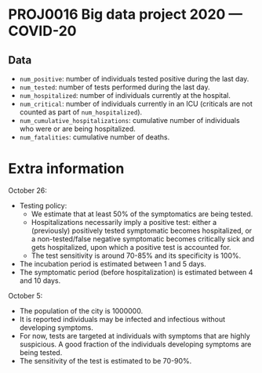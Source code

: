 # PROJ0016 Big data project 2020 — COVID-20

## Data 

- `num_positive`: number of individuals tested positive during the last day. 
- `num_tested`: number of tests performed during the last day. 
- `num_hospitalized`: number of individuals currently at the hospital.
- `num_critical`: number of individuals currently in an ICU (criticals are not counted as part of `num_hospitalized`).
- `num_cumulative_hospitalizations`: cumulative number of individuals who were or are being hospitalized.
- `num_fatalities`: cumulative number of deaths.

# Extra information

October 26:
- Testing policy:
  - We estimate that at least 50% of the symptomatics are being tested. 
  - Hospitalizations necessarily imply a positive test: either a (previously) positively tested symptomatic becomes hospitalized, or a non-tested/false negative symptomatic becomes critically sick and gets hospitalized, upon which a positive test is accounted for.
  - The test sensitivity is around 70-85% and its specificity is 100%.
- The incubation period is estimated between 1 and 5 days.
- The symptomatic period (before hospitalization) is estimated between 4 and 10 days.

October 5:
- The population of the city is 1000000.
- It is reported individuals may be infected and infectious without developing symptoms.
- For now, tests are targeted at individuals with symptoms that are highly suspicious. A good fraction of the individuals developing symptoms are being tested.
- The sensitivity of the test is estimated to be 70-90%.
